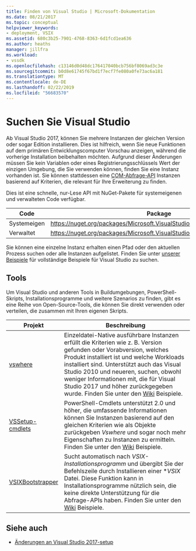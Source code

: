 ```yaml
---
title: Finden von Visual Studio | Microsoft-Dokumentation
ms.date: 08/21/2017
ms.topic: conceptual
helpviewer_keywords:
- deployment, VSIX
ms.assetid: 680c3b25-7901-4768-8363-6d1fcd1ea636
ms.author: heaths
manager: jillfra
ms.workload:
- vssdk
ms.openlocfilehash: c13146d0d48dc176417040bcb756bf8069ad3c3e
ms.sourcegitcommit: b0d8e61745f67bd1f7ecf7fe080a0fe73ac6a181
ms.translationtype: MT
ms.contentlocale: de-DE
ms.lasthandoff: 02/22/2019
ms.locfileid: "56683570"
---
```

# <a name="locate-visual-studio"></a>Suchen Sie Visual Studio

Ab Visual Studio 2017, können Sie mehrere Instanzen der gleichen Version oder sogar Edition installieren. Dies ist hilfreich, wenn Sie neue Funktionen auf dem primären Entwicklungscomputer Vorschau anzeigen, während die vorherige Installation beibehalten möchten. Aufgrund dieser Änderungen müssen Sie kein Variablen oder eines Registrierungsschlüssels Wert der einzigen Umgebung, die Sie verwenden können, finden Sie eine Instanz vorhanden ist. Sie können stattdessen eine [COM-Abfrage-API](https://msdn.microsoft.com/library/microsoft.visualstudio.setup.configuration.aspx) Instanzen basierend auf Kriterien, die relevant für Ihre Erweiterung zu finden.

Dies ist eine schnelle, nur-Lese API mit NuGet-Pakete für systemeigenen und verwalteten Code verfügbar.

| Code | Package |
| ---- | --- |
| Systemeigen | https://nuget.org/packages/Microsoft.VisualStudio.Setup.Configuration.Native |
| Verwaltet | https://nuget.org/packages/Microsoft.VisualStudio.Setup.Configuration.Interop |

Sie können eine einzelne Instanz erhalten einen Pfad oder den aktuellen Prozess suchen oder alle Instanzen aufgelistet. Finden Sie unter [unserer Beispiele](https://github.com/Microsoft/vs-setup-samples) für vollständige Beispiele für Visual Studio zu suchen.

## <a name="tools"></a>Tools

Um Visual Studio und anderen Tools in Buildumgebungen, PowerShell-Skripts, Installationsprogramme und weitere Szenarios zu finden, gibt es eine Reihe von Open-Source-Tools, die können Sie direkt verwenden oder verteilen, die zusammen mit Ihren eigenen Skripts.

| Projekt | Beschreibung |
| ------- | ----------- |
| [vswhere](https://github.com/Microsoft/vswhere) | Einzeldatei-Native ausführbare Instanzen erfüllt die Kriterien wie z. B. Version gefunden oder Vorabversion, welches Produkt installiert ist und welche Workloads installiert sind. Unterstützt auch das Visual Studio 2010 und neueren, suchen, obwohl weniger Informationen mit, die für Visual Studio 2017 und höher zurückgegeben wurde. Finden Sie unter den [Wiki](https://github.com/Microsoft/vswhere/wiki) Beispiele. |
| [VSSetup-cmdlets](https://github.com/Microsoft/vssetup.powershell) | PowerShell-Cmdlets unterstützt 2.0 und höher, die umfassende Informationen können Sie Instanzen basierend auf den gleichen Kriterien wie als Objekte zurückgeben _Vswhere_ und sogar noch mehr Eigenschaften zu Instanzen zu ermitteln. Finden Sie unter den [Wiki](https://github.com/Microsoft/vssetup.powershell/wiki) Beispiele. |
| [VSIXBootstrapper](https://github.com/Microsoft/vsixbootstrapper) | Sucht automatisch nach _VSIX-Installationsprogramm_ und übergibt Sie der Befehlszeile durch Installieren einer **VSIX* Datei. Diese Funktion kann in Installationsprogramme nützlich sein, die keine direkte Unterstützung für die Abfrage-APIs haben. Finden Sie unter den [Wiki](https://github.com/Microsoft/vsixbootstrapper/wiki) Beispiele. |

## <a name="see-also"></a>Siehe auch

* [Änderungen an Visual Studio 2017-setup](https://devblogs.microsoft.com/setup/changes-to-visual-studio-15-setup/)
